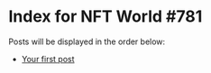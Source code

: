 # Index for NFT World #781
Posts will be displayed in the order below:

- [Your first post](./001-first.md)


